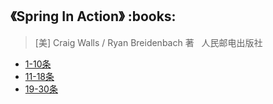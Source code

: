 <h2>《Spring In Action》 :books: </h2> 

> [美] Craig Walls / Ryan Breidenbach  著    人民邮电出版社

* <a href="https://github.com/wuping5719/MyCNBlogs/blob/master/Reading-Notes/SpringInAction/SpringInAction1.md">1-10条</a>
* <a href="https://github.com/wuping5719/MyCNBlogs/blob/master/Reading-Notes/SpringInAction/SpringInAction2.md">11-18条</a>
* <a href="https://github.com/wuping5719/MyCNBlogs/blob/master/Reading-Notes/SpringInAction/SpringInAction3.md">19-30条</a>
